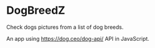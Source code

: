 # DogBreedZ
Check dogs pictures from a list of dog breeds.

An app using https://dog.ceo/dog-api/ API in JavaScript.

